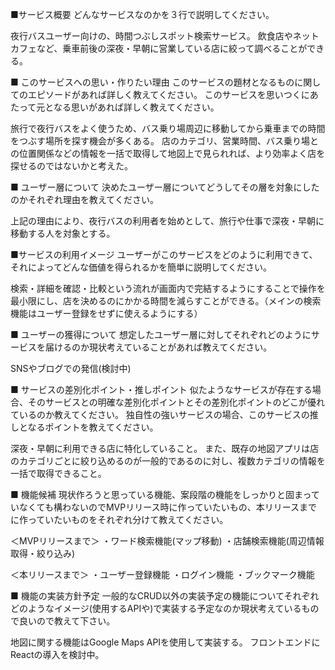 ■サービス概要
どんなサービスなのかを３行で説明してください。

夜行バスユーザー向けの、時間つぶしスポット検索サービス。
飲食店やネットカフェなど、乗車前後の深夜・早朝に営業している店に絞って調べることができる。


■ このサービスへの思い・作りたい理由
このサービスの題材となるものに関してのエピソードがあれば詳しく教えてください。
このサービスを思いつくにあたって元となる思いがあれば詳しく教えてください。

旅行で夜行バスをよく使うため、バス乗り場周辺に移動してから乗車までの時間をつぶす場所を探す機会が多くある。
店のカテゴリ、営業時間、バス乗り場との位置関係などの情報を一括で取得して地図上で見られれば、より効率よく店を探せるのではないかと考えた。


■ ユーザー層について
決めたユーザー層についてどうしてその層を対象にしたのかそれぞれ理由を教えてください。

上記の理由により、夜行バスの利用者を始めとして、旅行や仕事で深夜・早朝に移動する人を対象とする。


■サービスの利用イメージ
ユーザーがこのサービスをどのように利用できて、それによってどんな価値を得られるかを簡単に説明してください。

検索・詳細を確認・比較という流れが画面内で完結するようにすることで操作を最小限にし、店を決めるのにかかる時間を減らすことができる。（メインの検索機能はユーザー登録をせずに使えるようにする）


■ ユーザーの獲得について
想定したユーザー層に対してそれぞれどのようにサービスを届けるのか現状考えていることがあれば教えてください。

SNSやブログでの発信(検討中)


■ サービスの差別化ポイント・推しポイント
似たようなサービスが存在する場合、そのサービスとの明確な差別化ポイントとその差別化ポイントのどこが優れているのか教えてください。
独自性の強いサービスの場合、このサービスの推しとなるポイントを教えてください。

深夜・早朝に利用できる店に特化していること。
また、既存の地図アプリは店のカテゴリごとに絞り込めるのが一般的であるのに対し、複数カテゴリの情報を一括で取得できること。


■ 機能候補
現状作ろうと思っている機能、案段階の機能をしっかりと固まっていなくても構わないのでMVPリリース時に作っていたいもの、本リリースまでに作っていたいものをそれぞれ分けて教えてください。

＜MVPリリースまで＞
・ワード検索機能(マップ移動)
・店舗検索機能(周辺情報取得・絞り込み)

＜本リリースまで＞
・ユーザー登録機能
・ログイン機能
・ブックマーク機能


■ 機能の実装方針予定
一般的なCRUD以外の実装予定の機能についてそれぞれどのようなイメージ(使用するAPIや)で実装する予定なのか現状考えているもので良いので教えて下さい。

地図に関する機能はGoogle Maps APIを使用して実装する。
フロントエンドにReactの導入を検討中。